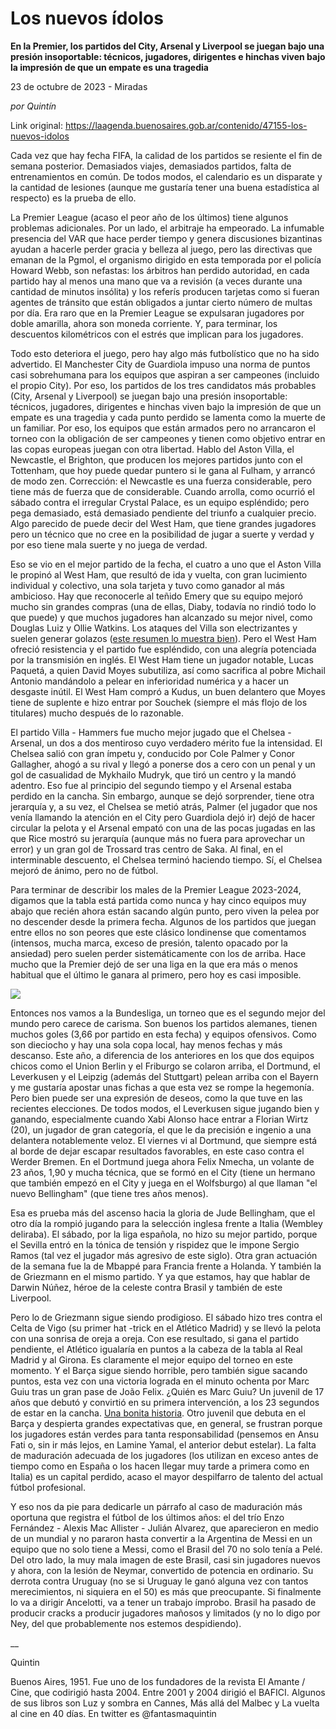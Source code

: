 # Los nuevos ídolos

**En la Premier, los partidos del City, Arsenal y Liverpool se juegan bajo una presión insoportable: técnicos, jugadores, dirigentes e hinchas viven bajo la impresión de que un empate es una tragedia**

23 de octubre de 2023 - Miradas

_por Quintín_

Link original: https://laagenda.buenosaires.gob.ar/contenido/47155-los-nuevos-idolos



Cada vez que hay fecha FIFA, la calidad de los partidos se resiente el fin de semana posterior. Demasiados viajes, demasiados partidos, falta de entrenamientos en común. De todos modos, el calendario es un disparate y la cantidad de lesiones (aunque me gustaría tener una buena estadística al respecto) es la prueba de ello.




La Premier League (acaso el peor año de los últimos) tiene algunos problemas adicionales. Por un lado, el arbitraje ha empeorado. La infumable presencia del VAR que hace perder tiempo y genera discusiones bizantinas ayudan a hacerle perder gracia y belleza al juego, pero las directivas que emanan de la Pgmol, el organismo dirigido en esta temporada por el policía Howard Webb, son nefastas: los árbitros han perdido autoridad, en cada partido hay al menos una mano que va a revisión (a veces durante una cantidad de minutos insólita) y los referís producen tarjetas como si fueran agentes de tránsito que están obligados a juntar cierto número de multas por día. Era raro que en la Premier League se expulsaran jugadores por doble amarilla, ahora son moneda corriente. Y, para terminar, los descuentos kilométricos con el estrés que implican para los jugadores.




Todo esto deteriora el juego, pero hay algo más futbolístico que no ha sido advertido. El Manchester City de Guardiola impuso una norma de puntos casi sobrehumana para los equipos que aspiran a ser campeones (incluido el propio City). Por eso, los partidos de los tres candidatos más probables (City, Arsenal y Liverpool) se juegan bajo una presión insoportable: técnicos, jugadores, dirigentes e hinchas viven bajo la impresión de que un empate es una tragedia y cada punto perdido se lamenta como la muerte de un familiar. Por eso, los equipos que están armados pero no arrancaron el torneo con la obligación de ser campeones y tienen como objetivo entrar en las copas europeas juegan con otra libertad. Hablo del Aston Villa, el Newcastle, el Brighton, que producen los mejores partidos junto con el Tottenham, que hoy puede quedar puntero si le gana al Fulham, y arrancó de modo zen. Corrección: el Newcastle es una fuerza considerable, pero tiene más de fuerza que de considerable. Cuando arrolla, como ocurrió el sábado contra el irregular Crystal Palace, es un equipo espléndido; pero pega demasiado, está demasiado pendiente del triunfo a cualquier precio. Algo parecido de puede decir del West Ham, que tiene grandes jugadores pero un técnico que no cree en la posibilidad de jugar a suerte y verdad y por eso tiene mala suerte y no juega de verdad.




Eso se vio en el mejor partido de la fecha, el cuatro a uno que el Aston Villa le propinó al West Ham, que resultó de ida y vuelta, con gran lucimiento individual y colectivo, una sola tarjeta y tuvo como ganador al más ambicioso. Hay que reconocerle al teñido Emery que su equipo mejoró mucho sin grandes compras (una de ellas, Diaby, todavía no rindió todo lo que puede) y que muchos jugadores han alcanzado su mejor nivel, como Douglas Luiz y Ollie Watkins. Los ataques del Villa son electrizantes y suelen generar golazos ([este resumen lo muestra bien](https://www.youtube.com/watch?v=36sfEAAV86Y&feature=onebox)). Pero el West Ham ofreció resistencia y el partido fue espléndido, con una alegría potenciada por la transmisión en inglés. El West Ham tiene un jugador notable, Lucas Paquetá, a quien David Moyes subutiliza, así como sacrifica al pobre Michail Antonio mandándolo a pelear en inferioridad numérica y a hacer un desgaste inútil. El West Ham compró a Kudus, un buen delantero que Moyes tiene de suplente e hizo entrar por Souchek (siempre el más flojo de los titulares) mucho después de lo razonable.




El partido Villa - Hammers fue mucho mejor jugado que el Chelsea - Arsenal, un dos a dos mentiroso cuyo verdadero mérito fue la intensidad. El Chelsea salió con gran ímpetu y, conducido por Cole Palmer y Conor Gallagher, ahogó a su rival y llegó a ponerse dos a cero con un penal y un gol de casualidad de Mykhailo Mudryk, que tiró un centro y la mandó adentro. Eso fue al principio del segundo tiempo y el Arsenal estaba perdido en la cancha. Sin embargo, aunque se dejó sorprender, tiene otra jerarquía y, a su vez, el Chelsea se metió atrás, Palmer (el jugador que nos venía llamando la atención en el City pero Guardiola dejó ir) dejó de hacer circular la pelota y el Arsenal empató con una de las pocas jugadas en las que Rice mostró su jerarquía (aunque más no fuera para aprovechar un error) y un gran gol de Trossard tras centro de Saka. Al final, en el interminable descuento, el Chelsea terminó haciendo tiempo. Sí, el Chelsea mejoró de ánimo, pero no de fútbol.




Para terminar de describir los males de la Premier League 2023-2024, digamos que la tabla está partida como nunca y hay cinco equipos muy abajo que recién ahora están sacando algún punto, pero viven la pelea por no descender desde la primera fecha. Algunos de los partidos que juegan entre ellos no son peores que este clásico londinense que comentamos (intensos, mucha marca, exceso de presión, talento opacado por la ansiedad) pero suelen perder sistemáticamente con los de arriba. Hace mucho que la Premier dejó de ser una liga en la que era más o menos habitual que el último le ganara al primero, pero hoy es casi imposible.




[![](https://img.youtube.com/vi/36sfEAAV86Y/0.jpg)](https://www.youtube.com/watch?v=36sfEAAV86Y)




Entonces nos vamos a la Bundesliga, un torneo que es el segundo mejor del mundo pero carece de carisma. Son buenos los partidos alemanes, tienen muchos goles (3,66 por partido en esta fecha) y equipos ofensivos. Como son dieciocho y hay una sola copa local, hay menos fechas y más descanso. Este año, a diferencia de los anteriores en los que dos equipos chicos como el Union Berlin y el Friburgo se colaron arriba, el Dortmund, el Leverkusen y el Leipzig (además del Stuttgart) pelean arriba con el Bayern y me gustaría apostar unas fichas a que esta vez se rompe la hegemonía. Pero bien puede ser una expresión de deseos, como la que tuve en las recientes elecciones. De todos modos, el Leverkusen sigue jugando bien y ganando, especialmente cuando Xabi Alonso hace entrar a Florian Wirtz (20), un jugador de gran categoría, el que le da precisión e ingenio a una delantera notablemente veloz. El viernes vi al Dortmund, que siempre está al borde de dejar escapar resultados favorables, en este caso contra el Werder Bremen. En el Dortmund juega ahora Felix Nmecha, un volante de 23 años, 1,90 y mucha técnica, que se formó en el City (tiene un hermano que también empezó en el City y juega en el Wolfsburgo) al que llaman "el nuevo Bellingham" (que tiene tres años menos).




Esa es prueba más del ascenso hacia la gloria de Jude Bellingham, que el otro día la rompió jugando para la selección inglesa frente a Italia (Wembley deliraba). El sábado, por la liga española, no hizo su mejor partido, porque el Sevilla entró en la tónica de tensión y rispidez que le impone Sergio Ramos (tal vez el jugador más agresivo de este siglo). Otra gran actuación de la semana fue la de Mbappé para Francia frente a Holanda. Y también la de Griezmann en el mismo partido. Y ya que estamos, hay que hablar de Darwin Núñez, héroe de la celeste contra Brasil y también de este Liverpool.




Pero lo de Griezmann sigue siendo prodigioso. El sábado hizo tres contra el Celta de Vigo (su primer hat -trick en el Atlético Madrid) y se llevó la pelota con una sonrisa de oreja a oreja. Con ese resultado, si gana el partido pendiente, el Atlético igualaría en puntos a la cabeza de la tabla al Real Madrid y al Girona. Es claramente el mejor equipo del torneo en este momento. Y el Barça sigue siendo horrible, pero también sigue sacando puntos, esta vez con una victoria lograda en el minuto ochenta por Marc Guiu tras un gran pase de João Felix. ¿Quién es Marc Guiu? Un juvenil de 17 años que debutó y convirtió en su primera intervención, a los 23 segundos de estar en la cancha. [Una bonita historia](https://www.ole.com.ar/futbol-internacional/espana/gol-marc-guiu-debutante-17-anos-barcelona-convirtio-primera-pelota-toco_3_VcFAQNAt6S.html). Otro juvenil que debuta en el Barça y despierta grandes expectativas que, en general, se frustran porque los jugadores están verdes para tanta responsabilidad (pensemos en Ansu Fati o, sin ir más lejos, en Lamine Yamal, el anterior debut estelar). La falta de maduración adecuada de los jugadores (los utilizan en exceso antes de tiempo como en España o los hacen llegar muy tarde a primera como en Italia) es un capital perdido, acaso el mayor despilfarro de talento del actual fútbol profesional.




Y eso nos da pie para dedicarle un párrafo al caso de maduración más oportuna que registra el fútbol de los últimos años: el del trío Enzo Fernández - Alexis Mac Allister - Julián Alvarez, que aparecieron en medio de un mundial y no pararon hasta convertir a la Argentina de Messi en un equipo que no solo tiene a Messi, como el Brasil del 70 no solo tenía a Pelé. Del otro lado, la muy mala imagen de este Brasil, casi sin jugadores nuevos y ahora, con la lesión de Neymar, convertido de potencia en ordinario. Su derrota contra Uruguay (no se si Uruguay le ganó alguna vez con tantos merecimientos, ni siquiera en el 50) es más que preocupante. Si finalmente lo va a dirigir Ancelotti, va a tener un trabajo ímprobo. Brasil ha pasado de producir cracks a producir jugadores mañosos y limitados (y no lo digo por Ney, del que probablemente nos estemos despidiendo).




\_\_




Quintin




Buenos Aires, 1951. Fue uno de los fundadores de la revista El Amante / Cine, que codirigió hasta 2004. Entre 2001 y 2004 dirigió el BAFICI. Algunos de sus libros son Luz y sombra en Cannes, Más allá del Malbec y La vuelta al cine en 40 días. En twitter es @fantasmaquintin




